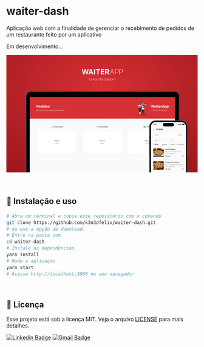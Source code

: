 # waiter-dash
Aplicação web com a finalidade de gerenciar o recebimento de pedidos de um restaurante feito por um aplicativo

Em desenvolvimento...

<p align="center">
  <img src="https://github.com/k3n3dfelix/waiter-dash/blob/main/screens/waiter-app.PNG" alt="home" >
</p>

<br>

## :wrench: Instalação e uso

```bash
# Abra um terminal e copie este repositório com o comando
git clone https://github.com/k3n3dfelix/waiter-dash.git
# ou use a opção de download.
# Entre na pasta com 
cd waiter-dash
# Instale as dependências
yarn install
# Rode a aplicação
yarn start
# Acesse http://localhost:3000 no seu navegador
```

<br>

## :memo: Licença

Esse projeto está sob a licença MIT. Veja o arquivo [LICENSE](/LICENSE) para mais detalhes.


[![Linkedin Badge](https://img.shields.io/badge/-Kened%20Felix-blue?style=flat-square&logo=Linkedin&logoColor=white&link=https://www.linkedin.com/in/kened-felix-491129199/)](https://www.linkedin.com/in/kened-felix-491129199/) 
[![Gmail Badge](https://img.shields.io/badge/-kened.felix@gmail.com-c14438?style=flat-square&logo=Gmail&logoColor=white&link=mailto:kened.felix@gmail.com)](mailto:kened.felix@gmail.com)

